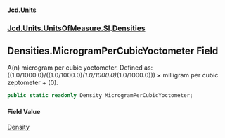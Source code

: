 #### [Jcd.Units](index.md 'index')
### [Jcd.Units.UnitsOfMeasure.SI](Jcd.Units.UnitsOfMeasure.SI.md 'Jcd.Units.UnitsOfMeasure.SI').[Densities](Densities.md 'Jcd.Units.UnitsOfMeasure.SI.Densities')

## Densities.MicrogramPerCubicYoctometer Field

A(n) microgram per cubic yoctometer. Defined as: ((1.0/1000.0)/((1.0/1000.0)*(1.0/1000.0)*(1.0/1000.0))) × milligram per cubic zeptometer + (0).

```csharp
public static readonly Density MicrogramPerCubicYoctometer;
```

#### Field Value
[Density](Density.md 'Jcd.Units.UnitTypes.Density')